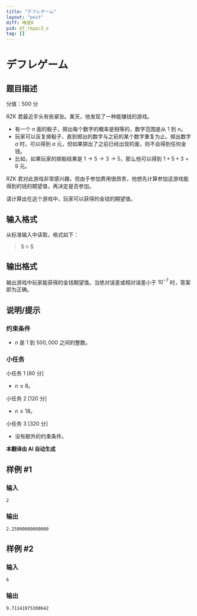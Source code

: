 ```yaml
---
title: "デフレゲーム"
layout: "post"
diff: 难度0
pid: AT_tkppc3_e
tag: []
---
```


# デフレゲーム

## 题目描述

分值：500 分

RZK 君最近手头有些紧张。某天，他发现了一种能赚钱的游戏。

- 有一个 $n$ 面的骰子，掷出每个数字的概率是相等的，数字范围是从 $1$ 到 $n$。
- 玩家可以反复掷骰子，直到掷出的数字与之前的某个数字重复为止。掷出数字 $a$ 时，可以得到 $a$ 元，但如果掷出了之前已经出现的面，则不会得到任何金钱。
- 比如，如果玩家的掷骰结果是 $1 \to 5 \to 3 \to 5$，那么他可以得到 $1 + 5 + 3 = 9$ 元。

RZK 君对此游戏非常感兴趣，但由于参加费用很昂贵，他想先计算参加这游戏能得到的钱的期望值，再决定是否参加。

请计算出在这个游戏中，玩家可以获得的金钱的期望值。

## 输入格式

从标准输入中读取，格式如下：

> $ n $

## 输出格式

输出游戏中玩家能获得的金钱期望值。当绝对误差或相对误差小于 $10^{-7}$ 时，答案即为正确。

## 说明/提示

### 约束条件

- $n$ 是 $1$ 到 $500,000$ 之间的整数。

### 小任务

小任务 1 [60 分]

- $n \leq 8$。

小任务 2 [120 分]

- $n \leq 18$。

小任务 3 [320 分]

- 没有额外的约束条件。

 **本翻译由 AI 自动生成**

## 样例 #1

### 输入

```
2
```

### 输出

```
2.25000000000000
```

## 样例 #2

### 输入

```
6
```

### 输出

```
9.71141975308642
```

